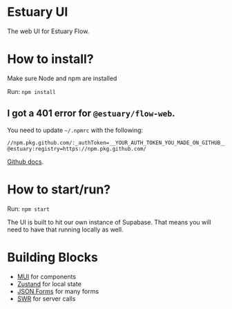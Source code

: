 # Estuary UI

The web UI for Estuary Flow.

# How to install?

Make sure Node and npm are installed

Run: `npm install`

## I got a 401 error for `@estuary/flow-web`. 

You need to update `~/.npmrc` with the following:
```
//npm.pkg.github.com/:_authToken=__YOUR_AUTH_TOKEN_YOU_MADE_ON_GITHUB__
@estuary:registry=https://npm.pkg.github.com/
```

[Github docs](https://docs.github.com/en/packages/working-with-a-github-packages-registry/working-with-the-npm-registry#authenticating-with-a-personal-access-token).

# How to start/run?

Run: `npm start`

The UI is built to hit our own instance of Supabase. That means you will need to have that running locally as well.

# Building Blocks

-   [MUI](https://mui.com/core/) for components
-   [Zustand](https://github.com/pmndrs/zustand) for local state
-   [JSON Forms](https://github.com/eclipsesource/jsonforms) for many forms
-   [SWR](https://github.com/vercel/swr) for server calls
